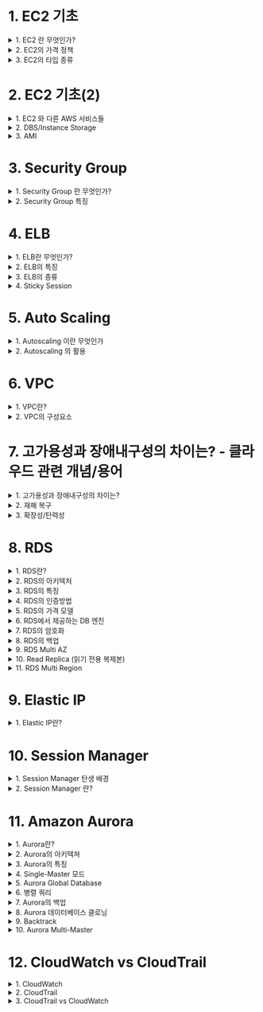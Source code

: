 
# 1. EC2 기초 

<details> <summary> 1. EC2 란 무엇인가? </summary>

## 1. EC2 란 무엇인가?

### 용어
- Elastic Compute Cloud 

### 정의
- Amazon Elastic Compush Cloud(EC2)는 안전하고 크기 조정이 가능한 컴퓨팅 파워를 클라우드에서 제공하는 웹 서비스이다.
- 개발자가 더 쉽게 웹 규모의 클라우드 컴퓨팅 작업을 할 수 있도록 설계되었다.
- Amazon EC2의 간단한 웹 서비스 인터페이스를 통해 간단하고 필요한 용량을 얻고 구성할 수 있다.
- 컴퓨팅 리소스에 대한 포괄적인 제어권을 제공하며, Amazon의 검증된 컴퓨팅 인프라에서 실행할 수 있다. 

### 특징
- 새로운 서버 인스턴스를 획득하고 부팅하는 데 필요한 시간을 단 몇 분으로 단축하므로 컴퓨팅 요구 사항의 변화에 따라 신속하게 용량을 확장하거나 축소할 수 있다.
- 실제 사용한 만큼만 요금을 지불하면 되므로, 컴퓨팅 비용이 절약된다.
- 개발자가 장애에 대한 복원력이 뛰어나고 일반적인 오류 상황에 영향을 받지 않는 애플리케이션을 구축할 수 있도록 도구를 제공한다.


</details>

<details> <summary> 2. EC2의 가격 정책 </summary>

## 2. EC2의 가격 정책

### On-Demand
- 실행하는 인스턴스에 따라 시간 또는 초당 컴퓨팅 파워로 측정된 가격을 지불
  - 약정은 필요 없음
  - 장기적인 수요 예측이 힘들거나 유연하게 EC2를 사용하고 싶을 때
  - 한번 써보고 싶을 때 

### Spot Instance
- 경매 형식으로 시장에 남는 인스턴스를 저렴하게 구매해서 쓰는  방식 
  - 최대 90%정도 저렴
  - 단 언제 도로 내주어야 할지 모름
  - 시작 종료가 자유롭거나 추가적인 컴퓨팅 파워가 필요한 경우 

### 예약 인스턴스(Reserved Instance-RI)
- 미리 일정 기간(1년~3년) 약정해서 쓰는 방식
  - 최대 75%까지 저렴 (On-Demand에 비해서)
  - 수요 예측이 확실할 때
  - 총 비용을 절감하기 위해 어느정도 기간의 약정이 가능한 사용자

### 전용 호스트(Dedicated)
- 실제 물리적인 서버를 임대하는 방식
  - 라이선스 이슈(Windows Server등)
  - 규정에 따라 필요한 경우 



</details>

<details> <summary> 3. EC2의 타입 종류 </summary>

## 3. EC2의 타입 종류

![image](https://user-images.githubusercontent.com/28394879/136486505-60bb1b4e-51f7-47c8-bbc6-681d39df87dd.png)


</details>

# 2. EC2 기초(2) 

<details> <summary> 1. EC2 와 다른 AWS 서비스들 </summary>

## 1. EC2 와 다른 AWS 서비스들

![image](https://user-images.githubusercontent.com/28394879/136922152-6d6d9a9b-6c72-476c-aecf-0f2f8e293f04.png)

</details>

<details> <summary> 2. DBS/Instance Storage </summary>

## 2. DBS/Instance Storage

### 용어 
- Elastic Block Store

### 정의 
- Amazon Elastic Block Store(EBS)는 AWS 클라우드의 Amazon EC2 인스턴스에 사용할 영구 블록 스토리지 볼륨을 제공한다.
- 각 Amazon EBS 볼륨은 가용 영역 내에 자동으로 뽁제되어 구성요소 장애로부터 보호해주고, 고가용성 및 내구성을 제공한다.
- Amazon EBS 볼륨은 워크로드 실행에 필요한 지연 시간이 잛고 일관된 성능을 제공한다.
- Amazon EBS를 사용하면 단 몇 분 내에 사용량을 많게 또는 적게 확장할 수 있으며, 프로비저닝한 부분에 대해서만 저렴한 비용을 지불한다.

![image](https://user-images.githubusercontent.com/28394879/136925202-f5785c89-9377-43ee-8fc2-45bbb47e424d.png)
- EBS Based: 반 영구적인 파일의 저장 가능
  - Snapshot 가능
  - 인스턴스 업그레이드 가능
  - STOP이 가능함
- Instance Store: 휘발성이나 빠른 방식
  - 빠르지만 저장이 필요 없는 경우
  - Stop이 불가능함 



</details>

<details> <summary> 3. AMI </summary>

## 3. AMI

### 용어
- Amazon Machine Image

### 정의
- Amazon 머신 이미지(AMI)는 인스턴스를 시작하는데 필요한 정보를 제공한다.
- 인스턴스를 시작할 때 AMI를 지정해야 한다.
- 동일한 구성의 인스턴스가 여러 개 필요할 때는 한 AMI에서 여러 인스턴스를 시작할 수 있다.
- 서로 다른 구성의 인스턴스가 필요할 때는 다양한 AMI를 사용하여 인스턴스를 시작하면 된다. 

### 특징

![image](https://user-images.githubusercontent.com/28394879/136926299-e8917a9f-404e-4a96-b485-c6722d608950.png)
- AMI는 다음을 포함한다
  - 1개 이상의 EBS 스냅샷 또는, 인스턴스 저장 지원 AMI의 경우, 인스턴스의 루트 볼륨에 대한 템플릿(예: 운영체제, 애플리케이션 서버, 애플리케이션)
  - AMI를 사용하여 인스턴스를 시작할 수 있는 AWS 계정을 제어하는 시작 권한
  - 시작될 때 인스턴스에 연결할 볼륨을 지정하는 블록 디바이스 매핑 




</details>



# 3. Security Group

<details> <summary> 1. Security Group 란 무엇인가? </summary>

## 1. Security Group 란 무엇인가?

![image](https://user-images.githubusercontent.com/28394879/136934211-085a6871-2ff6-423d-b208-88e55945c45f.png)

- 보안그룹은 인스턴스에 대한 인바운드 및 아웃바운드 트래픽을 제어하는 가상 방화벽 역할을 한다.
- VPC에서 인스턴스를 시작 할 때 최대 5개의 보안 그룹에 인스턴스를 할당할 수 있다.
- 보안 그룹은 **서브넷 수준이 아니라 인스턴스 수준에서 작동**하므로 VPC에 있는 서브넷의 각 인스턴스를 서로 다른 보안 그룹 세트에 할당할 수 있다.
- 시작 할 때 특정 그룹을 지정하지 않으면 인스턴스가 자동으로 VPC의 기본 보안 그룹에 할당된다.

</details>

<details> <summary> 2. Security Group 특징 </summary>

## 2. Security Group 특징

- 보안 장치
  - Network Access List(NACL)와 함께 방화벽의 역할을 하는 서비스
- Port 허용
  - 트래픽이 지나갈 수 있는 Port와 Source를 설정 가능
  - Deny는 불가능 -> NACL 로 가능 
- 인스턴스 단위
  - 하나의 인스턴스에 하나 이상의 SG설정 가능
  - NACL의 경우 서브넷 단위
  - 설정된 Instance는 설정한 모든 SG의 룰을 적용 받음


![image](https://user-images.githubusercontent.com/28394879/136935520-e5b45cb7-28e1-48e6-863f-02572c399284.png)

- 설정된 모든 룰을 사용해서 필터링
  - NACL의 경우 적용된 룰의 순서대로 필터링 
- Stateful  
  - Inbound로 들어온 트래픽이 별 다른 Outbound 설정 없이 나갈 수 있음
  - NACL은 Stateless

![image](https://user-images.githubusercontent.com/28394879/136936301-7550285b-8c2a-4428-9414-d4072812e38b.png)

![image](https://user-images.githubusercontent.com/28394879/136936510-05742607-16dc-4031-b1b4-972aa13cad5e.png)

</details>

# 4. ELB

<details> <summary> 1. ELB란 무엇인가? </summary>

## 1. ELB란 무엇인가?
![image](https://user-images.githubusercontent.com/28394879/137287365-896396b6-3eca-4894-afd1-6c1750340e39.png)

### 용어 
- Elastic Load Balancer

### 정의
- Elastic Load Balancing은 들어오는 애플리케이션 트래픽을 Amazon EC2 인스턴스, 컨테이너, IP 주소, Lambda 함수와 같은 여러 대상에 자동으로 분산시킨다.
- Elastic Load Balancing은 단일 가용 영역 또는 여러 가용 영역에서 다양한 애플리케이션 부하를 처리할 수 있다.
- Elastic Load Balancing이 제공하는 세 가지 로드 밸런서는 모두 애플리케이션의 내결함성에 필요한 **고가용성, 자동 확장/축소, 강력한 보안**을 갖추고 있다.

### Vertical Scale
![image](https://user-images.githubusercontent.com/28394879/137288267-d5a5a8b8-4907-44d1-9bcd-12a13be07bf1.png)

![image](https://user-images.githubusercontent.com/28394879/137288362-b1ce0bd9-4d9a-44b2-a8ee-ed6b544915a2.png)

### Horizontal Scale
![image](https://user-images.githubusercontent.com/28394879/137288510-7d1db362-be70-4dce-b59e-9c5bfe216d33.png)

![image](https://user-images.githubusercontent.com/28394879/137288634-1ed44f9c-a25e-41b1-a928-b698d694d0c2.png)


</details>

<details> <summary> 2. ELB의 특징 </summary>

## 2. ELB의 특징

- IP가 지속적으로 바뀜
  - 지속적으로 IP 주소가 바뀜
  - 따라서 도메인 기반으로 사용해야 함
- Health Check
  - 직접 트래픽을 발생시켜 Instance가 살아있는지를 체크함
  - InService, OutofService 두가지 상태로 나누어짐 
- 3가지 종류가 존재함
  - Application Load Balancer
  - Network Load Balancer
  - Classic Load Balancer



</details>

<details> <summary> 3. ELB의 종류 </summary>

## 3. ELB의 종류

### Application Load Balancer
- Application Level
- "똑똑한 놈"

### Network Load Balancer
- "빠른놈"
- Elastic IP 할당 가능 

### Classic Load Balancer
- "옛날놈"
- 요즘은 잘 안씀 


</details>

<details> <summary> 4. Sticky Session </summary>

## 4. Sticky Session

![image](https://user-images.githubusercontent.com/28394879/137290519-58ba8dec-02b3-400a-8973-20412d1fcc0b.png)
- 2개이상의 Instance가 있다고 했을때 A Instance의 웹서버에 로그인을하면 Session이 하나 발급될 것이다.
- 그런데, 한번더 요청을 했을때 B Instance의 웹서버에 요청하느라 Session이 없어 재로그인을 하라고 요청을 할 것이다.
- 이 것을 방지하기 위해 나온 것이 Sticky Session이다.
- Sticky Session은 사용자마다 어떤 인스턴스에 접근했는지를 저장해두고 다음번의 요청시에 해당하는 인스턴스로 접속할 수 있도록 해주는 것이다.





</details>



# 5. Auto Scaling

<details> <summary> 1. Autoscaling 이란 무엇인가 </summary>

## 1. Autoscaling 이란 무엇인가

- AWS Auto Scaling은 애플리케이션을 모니터링하고 용량을 자동으로 조정하여, **최대한 저렴한 비용으로 안정적**이고 예측 가능한 성능을 유지한다.
- AWS Auto Scaling을 사용하면 몇 분 만에 손쉽게 여러 서비스 전체에서 여러 리소스에 대해 애플리케이션 규모 조정을 설정 할 수 있다.

![image](https://user-images.githubusercontent.com/28394879/137873154-df8c7c15-d8a4-4c0c-9d71-2387331edfd4.png)


</details>

<details> <summary> 2. Autoscaling 의 활용 </summary>

## 2. Autoscaling 의 활용

- 최소한의 인스턴스 사용
- 원하는 만큼의 인스턴스 개수를 목표로 유지
- 최대 인스턴스 개수 이하로 인스턴스를 유지
- Availability Zone 에 골고루 분산될 수 있도록 인스턴스를 분배
- 항상 서비스가 유지될 수 있는 인스턴스를 확보 

### EC2 Auto Scaling의 구성
- Launch Configuration: 무엇을 어떻게 실행시킬 것인가?
  - EC2의 타입, 사이즈
  - AMI
  - Security Group, Key, IAM
  - User Data
- Monitoring: 언제 실행시킬 것인가? + 상태 확인
  - 예: CPU 점유율이 일정 %을 넘어섰을 때 추가로 실행 or 2개 이상이 필요한 스택에서 EC2 하나가 죽었을 때
  - Cloud Watch (And/Or) ELB 와 연계
- Desired Capacity: **얼만큼** 실행 시킬 것인가?
  - 예: 최소 1개 ~ 최대 3개
- Lifecycle Hook: 인스턴스 시작/종료 시 Callback
  - 다른 서비스와 연계하여 전/후 처리 가능 -> CloudWatch Event/SNS/SQS
  - Terminating: wait/Terminating: Proceed 상태로 전환
  - 기본 3600초 동안 기다림 ( 기다리는 동안 이미지 백업이나 로그 백업 등의 작업을 할 수 있게끔 )

### EC2 Auto Scaling의 순서도
![image](https://user-images.githubusercontent.com/28394879/137876824-8fb023db-f32b-4959-93c4-a1c930bf792f.png)


</details>


# 6. VPC

<details> <summary> 1. VPC란? </summary>

## 1. VPC란?

- Amazon Virtual Private Cloud(VPC)를 사용하면 AWS 클라우드에서 **논리적으로 격리된 공간**을 프로비저닝 하여 고객이 정의하는 **가상 네트워크**에서 AWS 리소스를 시작할 수 있다.   
- **IP 주소 범위 선택, 서브넷 생성, 라우팅 테이블 및 네트워크 게이트 구성** 등 가상 네트워킹 환성을 완벽하게 제어할 수 있다. 
- VPC에서 IPv4와 IPv6를 모두 사용하여 리소스와 애플리케이션에 안전하고 쉽게 액세스 할 수 있다.

- Default VPC
  - 계정 생성 시 자동으로 셋업 되어 있음(모든 리전에)
  - 모든 서브넷의 인터넷 접근이 가능함
  - EC2가 퍼블릭 IP와 Private IP 모두 가지고 있음
  - 삭제시 복구 불가
- Custom VPC
  - 새로 만들어야 함
  - Default VPC의 특징을 가지고 있지 않음 

- VPC를 사용하여 할 수 있는 일들
  - EC2 실행 가능
  - 서브넷을 구성 가능
  - 보안 설정(Ip block, 인터넷에 노출되지 않은 EC2 구성 등) 가능
- VPC Peering: VPC간에 연결
  - Transitive Peering 불가능: 한 다리 건너 연결 되어 있다고 해서 Peering이 된 것이 아님
- VPC Flow Log
  - VPC의 로그를 CloudWatch에 저장 가능
- IP 대역 지정 가능
- Region에 하나: 다른 Region으로 확장 불가능 

</details>

<details> <summary> 2. VPC의 구성요소 </summary>

## 2. VPC의 구성요소

![image](https://user-images.githubusercontent.com/28394879/141058705-4ac55134-69e5-441a-b1ba-3b4f71c90e28.png)

1. **A**vailability **Z**one
2. Subnet
3. **I**nternet **G**ate **W**ay
4. **N**etwork **A**ccess **C**ontrol **L**ist/Secuirty Group
5. Route Table
6. **N**etwork **A**ddress **T**ranslation Instance/NAT Gateway
7. Bastion Host
8. VPC Endpoint


### Availability Zone
- 물리적으로 분리되어 있는 인프라가 모여 있는 데이터 센터
- 고가용성을 위해서 항상 일정 거리 이상 떨어져 있음
- 하나의 리전은 2개 이상의 AZ로 이루어져 있음 
  - 계정 1의 AZ-A는 계정 2의 AZ-A와 다른곳에 있음 

![image](https://user-images.githubusercontent.com/28394879/141059214-0bf68399-1fb8-4a6e-9b75-83d29d2cb893.png)

### Subnet
- VPC의 하위 단위
- 하나의 AZ에만 생성 가능: 다른 AZ로 확장 불가 
  - 하나의 AZ에는 여러 Subnet 생성 가능 
- Private Subnet: 인터넷에 접근 불가능한 Subnet
- Public Subnet: 인터넷에 접근 가능한 Subnet
- CIDR block range 설정 가능 

### Internet Gateway(IGW)
- 인터넷으로 나가는 경로 
- 고가용성이 확보되어 있음 
- IGW로 연결되어 있지 않은 서브넷=Private Subnet
- Route Table에서 연결해줘야 함


### NACL/Security Group
- 검문소
- NACL => Stateless, SG => Stateful
- 기본적으로 VPC 생성시 만들어줌
- Deny는 NACL에서만 가능

### Route Table
![image](https://user-images.githubusercontent.com/28394879/141064479-4e31b75a-e564-40a1-8574-306f150a2def.png)

- 트래픽이 어디로 가야 할지 알려주는 이정표
- 기본적으로 VPC 생성시 만들어줌 


### NAT Instance/NAT Gateway

![image](https://user-images.githubusercontent.com/28394879/141087041-97f1c809-eb26-4950-88ea-5b900c7637e6.png)

- Private Instance가 외부의 인터넷과 통신하기 위한 통로 
- NAT Instance는 단일 Instance / NAT Gateway는 AWS에서 제공하는 서비스
- NAT Instance를 사용할 때 Source/Destination Check을 해제해야 함 
- NAT Instance는 Public Subnet에 있어야 함


### Bastion Host

![image](https://user-images.githubusercontent.com/28394879/141087702-b6cdb535-04ea-4c4a-8624-3cf642539183.png)


- Private Instance 에 접근하기 위한 Instance 
- Public Subnet에 위치해야 함


### VPC Endpoint
- VPC 엔드포인트를 통해 인터넷 게이트웨이, NAT 디바이스, VPN 연결 또는 AWS Direct Connect 연결을 필요로 하지 않고 AWS PrivateLink 구동 지원 AWS 서비스 및 VPC 엔드포인트 서비스에 **비공개**로 연결할 수 있다.
- VPC의 인스턴스는 서비스의 리소스와 통신하는데 **퍼블릭 IP 주소를 필요로 하지 않다**
- VPC와 기타 서비스 간의 트래픽은 **Amazon 네트워크를 벗어나지 않는다.**

#### VPC Endpoint 종류

![image](https://user-images.githubusercontent.com/28394879/141247694-0059b7ae-aa55-4f35-96e1-03e15351161e.png)
- Interface Endpoint: ENI(Elastic Network Interface) 기반 
  - Private ip 를 만들어 서비스로 연결시켜줌
  - 많은 서비스들을 지원 (SQS, SNS, Kinesis, Sagemaker 등)

![image](https://user-images.githubusercontent.com/28394879/141247612-e2e9ef57-147f-4889-81c2-c4b2d6ab6293.png)
- Gateway Endpoint: 라우팅 테이블에서 경로의 대상으로 지정하여 사용
  - S3, DynamoDB 지원

</details>



# 7. 고가용성과 장애내구성의 차이는? - 클라우드 관련 개념/용어

<details> <summary> 1. 고가용성과 장애내구성의 차이는? </summary>

## 1. 고가용성과 장애내구성의 차이는?

- 고가용성(High Availability, HA): 장애 상황을 해결하고 서비스를 지속할 수 있는 능력
  - 장애 상황을 위한 준비가 필요
- 장애 내구성 or 내결함성(Fault Tolerance): 장애 상황에도 서비스를 지속할 수 있는 능력
  - 장애 상황에 영향을 받지 않는 아키텍처가 필요 

![image](https://user-images.githubusercontent.com/28394879/141256455-d986a851-5aba-4ec0-871f-f9ea4cb91206.png)


</details>

<details> <summary> 2. 재해 복구 </summary>

## 2. 재해 복구

- 재해 복구(disaster recovery)
  - 말 그대로 장애 상황을 복구하는 것


</details>

<details> <summary> 3. 확장성/탄력성 </summary>

## 3. 확장성/탄력성

![image](https://user-images.githubusercontent.com/28394879/141257750-4bbd0946-33c1-4e09-b308-ecc6bc9529a5.png)
- 확장성(Scalable): 쉽고 빠르게 규모를 늘릴 수 있는 능력
  - 주로 수요에 따라 컴퓨팅 파워 혹은 용량 확장 


![image](https://user-images.githubusercontent.com/28394879/141257658-d3bb6d6f-9423-4135-a2e6-27b39610924a.png)
- 탄력성(Elastic): 수요에 따라 컴퓨팅 파워/용량을 확장하거나 축소할 수 있는 능력
  - 불필요한 자원을 사용하지 않고 비용 최적화에 필수적인 능력 

</details>



# 8. RDS

<details> <summary> 1. RDS란? </summary>

## 1. RDS란?

- Amazon Relational Database Service(RDS)를 사용하면 클라우드에서 관계형 데이터베이스를 간편하게 설정, 운영 및 확장할 수 있다.
- 하드웨어 프로비저닝, 데이터베이스 설정, 패치 및 백업과 같은 시간 소모적인 관리 작업을 자동화하면서 비용 효율적이고 크기 조정 가능한 용량을 제공한다.
- 사용자가 애플리케이션에 집중하여 애플리케이션에 필요한 빠른 성능, 고가용성, 보안 및 호환성을 제공할 수 있도록 지원한다.

</details>

<details> <summary> 2. RDS의 아키텍처 </summary>

## 2. RDS의 아키텍처 

![image](https://user-images.githubusercontent.com/28394879/141259851-a09fe71d-97fd-4716-92de-9154f23cf694.png)

</details>

<details> <summary> 3. RDS의 특징 </summary>

## 3. RDS의 특징

- 관계형 데이터베이스를 제공하는 서비스
  - Relational Database Service: **관계형** 데이터베이스
  - <--> NoSql(DynamoDB, DocumentDB, ElasticCache)
- 가상 머신 위에서 동작
  - 단 직접 시스템에 직접 로그인 불가능 -> OS 패치, 관리 등은 AWS의 역할
- RDS는 Serverless 서비스가 아님
  - 단 Aurora Serverless는 말그대로 Serverless 서비스
- CloudWatch 와 연동
  - DB 인스턴스의 모니터링(EC2와 동일)
  - DB에서 발생하는 여러 로그 (Error Log, General Log 등)을 CloudWatch와 연동하여 확인 가능
- 내부에서는 EC2를 활용
  - VPC안에서 동작
    - 기본적으로 public IP를 부여하지 않아 외부에서 접근 불가능
    - 설정에 따라 public 으로 오픈 가능(DNS로 접근)
  - 서브넷과 보안그룹 지정 필요
  - EC2 타입의 지정 필요
  - 스토리지는 EBS를 활용
    - EBS 타입의 선택 필요
    - 생성시 EBS의 용량을 지정해서 생성
- Parameter Group: Root유저만 설정 가능한 DB의 설정값들을 모아 그룹화한 개념
  - DB 클러스터에 파라메터 그룹을 적용시켜 설정값을 적용
- 업데이트
  - 마이너 버전 엔진 업데이트는 자동으로 업데이트 설정 가능
  - 기타 업데이트의 경우 점검 시간(Maintenance Window)를 설정하여 특정 시간에 업데이트가 이루어질수 있도록 설정 가능 
 
</details>

<details> <summary> 4. RDS의 인증방법 </summary>

## 4. RDS의 인증방법 

- 전통적인 유저/패스워드 방식
  - AWS Secret Manager와 연동하여 자동 로테이션 가능
- IAM DB 인증
  - 데이터베이스를 IAM 유저 크레덴셜/Role을 통해 관리 가능
- Kerberos 인증

</details>

<details> <summary> 5. RDS의 가격 모델 </summary>

## 5. RDS의 가격 모델

- 컴퓨팅 파워 + 스토리지 용량 + 백업 용량 + 네트워크 비용
- Reserved Instance 구매 가능
  - EC2와 마찬가지로 일정 기간을 계약하여 저렴한 가격에 서비스를 이용

</details>

<details> <summary> 6. RDS에서 제공하는 DB 엔진  </summary>

## 6. RDS에서 제공하는 DB 엔진

- MS SQL Server 
- Oracle
  - Oracle OLAP
- MySQL Server
- PostgreSQL
- MariaDB
- Amazon Aurora

- MS SQL Server, Oracle, Oracle OLAP는 오픈소스가 아니기 떄문에 라이선스 비용 추가(자신의 러이선스 사용 가능)

</details>

<details> <summary> 7. RDS의 암호화  </summary>

## 7. RDS의 암호화

- 암호화 지원
  - SQL 서버 혹은 Oracle에서는 TDE(Transparent Data Encryption) 지원
  - 모든 엔진에서 EBS 볼륨 암호화 지원
    - Default Master Key 혹은 생성한 Master Key 선택 가능
  - 자동 백업, 스냅샷, Read Replica 등에 적용됨 

</details>

<details> <summary> 8. RDS의 백업  </summary>

## 8. RDS의 백업

- 자동 백업
  - 매일마다 스냅샷을 만들고 트렌젝션 로그를 저장
  - 데이터는 S3에 저장되며 데이터베이스의 크기 만큼의 공간 점유
  - 저장된 데이터를 바탕으로 일정 기간 내의 특정 시간으로 롤백 가능
    - 다른 DB 클러스터를 새로 생성
  - 1~35일 까지 보관 지원
  - Backup을 시행할 때는 약간의 딜레이 발생 가능성
  - 기본적으로 사용 상태로 설정되어 있음
- 수동 백업(DB 스냅샷)
  - 유저, 혹은 다른 프로세스로 부터 요청에 따라 만들어지는 스냅샷
  - 데이터베이스가 삭제된 이후에도 계속 보관
  - 스냅샷의 복구는 항상 새로운 DB Instance를 생성하여 수행

</details>

<details> <summary> 9. RDS Multi AZ  </summary>

## 9. RDS Multi AZ
- 두 개 이상의 AZ에 걸쳐 데이터베이스를 구축하고 원본과 다른 DB (Standby)를 자동으로 동기화(Sync)
  - SQL Server, Oracle, MySQL, PosgreSQL, MariaDB에서 지원
  - Aurora의 경우 다중 AZ를 설계 단계에서 지원
- 원본 DB의 장애 발생 시 자동으로 다른 DB가 원본으로 승격됨(DNS가 Standby DB로)
- StandBy DB는 접근 불가능
- 퍼포먼스의 상승 효과가 아닌 안정성을 위한 서비스

![image](https://user-images.githubusercontent.com/28394879/141416100-f7134381-f45f-4a7e-bff1-5086adf3d94a.png)

![image](https://user-images.githubusercontent.com/28394879/141416236-cf001439-dbfc-4645-8585-fd05c4d9ce81.png)

</details>


<details> <summary> 10. Read Replica (읽기 전용 복제본)  </summary>

## 10. Read Replica (읽기 전용 복제본)
- 원래 데이터베이스의 읽기 전용 복제본을 생성(Async)
  - 쓰기는 원본 데이터베이스, 읽기는 복제본에서 처리하여 워크로드 분산
  - Mysql, PostgreSQL, MariaDB, Oracle, Aurora에서 지원
- 안정성이 아닌 퍼포먼스를 위한 서비스
- 총 5개 까지 생성 가능
- 각각의 복제본은 고유 DNS가 할당됨 => 접근 가능
  - 원본 DB의 장애 발생 시 수동으로 DNS 변경이 필요함
- 복제본 자체에 Multi-AZ 설정 가능(MySQL, MariaDB, PostgreSQL, and Oracle)
- Multi-AZ DB에 Read Replica 설정 가능
- 자동 백업이 활성화 되어 있어야 읽기 전용 복제본 생성 가능
- 각 DB의 엔진 버전이 다를 수 있음

![image](https://user-images.githubusercontent.com/28394879/141417131-c92bc7c6-8f64-4644-b2c0-7eb8e2bd2fb6.png)

![image](https://user-images.githubusercontent.com/28394879/141417813-182df6ec-a81b-4055-8014-e63a4e3e7a9a.png)

**위 사진에서 복제를 끊고 아래 사진처럼 구성할 수 있다**  

![image](https://user-images.githubusercontent.com/28394879/141417884-68265c7c-25f5-497d-87de-1cae5cf13eb8.png)

</details>

<details> <summary> 11. RDS Multi Region  </summary>

## 11. RDS Multi Region

- 다른 리전에 지속적으로 동기화 시키는 DB클러스터를 생성
  - Async 복제
- 주로 로컬 퍼포먼스 혹은 DR(Disaster Recovery)시나리오로 활용
- 각 리전별로 자동 백업 가능
- 리전별로 Multi-AZ 가능

![image](https://user-images.githubusercontent.com/28394879/141418965-f6e98382-43bf-4a2e-ba53-b7e2036d607c.png)

</details>

# 9. Elastic IP

<details> <summary> 1. Elastic IP란? </summary>

## 1. Elastic IP란?

### ENI
- Elastic Network Interface
  - MAC address
  - 원본/대상 확인
  - 한 개 이상의 보안 그룹
  - 한 개의 메인 프라이빗 IPv4
  - 한 개 이상의 보조 프라이빗 IPv4
  - 한 개 이상의 IPv6 주소
  - 하나의 퍼블릭 IPv4 주소 

EC2에는 여러대의 ENI를 붙일 수 있다. (EC2의 타입에 따라 붙일 수 있는 개수가 다르다)  
ENI에 부여된 public IP는 계속해서 바뀐다.  
Elastic IP Address는 고정된 public IP로 ENI에 붙일 수 있는 서비스이다. 

![image](https://user-images.githubusercontent.com/28394879/141428277-ea3223bc-86c7-48a0-90c7-b7c498d5dd75.png)


### Elastic IP
- 사용은 무료
- 사용하지 않거나 ENI에 붙어있지 않을때만 사용료 지불 
- EC2뿐만아니라, Netwrok Load Balancer 혹은 NAT Gateway에도 고정IP를 부여하는데 사용할 수 있다. 
![image](https://user-images.githubusercontent.com/28394879/141428421-e322e5da-2641-4d79-a130-1a5a480bb122.png)


</details>

# 10. Session Manager

<details> <summary> 1. Session Manager 탄생 배경 </summary>

## 1. Session Manager 탄생 배경

![image](https://user-images.githubusercontent.com/28394879/141436264-dceb30d4-7304-420c-859d-45064cef4fee.png)
- EC2의 개수가 늘어감에 따라 각각 다른 pem파일들을 관리하기 힘들어 진다.
- Bastion Host로 관리할지라도 매번 접속할 때 Bastion Host를 거쳐야 한다는 번거로움이 있다.

이것을 해결하기 위해서 나온 것이 Session Manager이다. 

</details>

<details> <summary> 2. Session Manager 란? </summary>

## 2. Session Manager 란?

### Systems Manager Session Manager
- 완전 관리형 AWS 서비스로 EC2 및 온프레미스 인스턴스, 가상머신을 브라우저 기반의 쉘 혹은 AWS CLI로 관리할 수 있는 서비스


### System Manager 
![image](https://user-images.githubusercontent.com/28394879/141436794-93d1c12c-4a05-4a48-a739-d023204e2ecd.png)

원래는 위의 사진과 같이 굉장히 복잡하게 관리 했던 것들을 아래 사진으로 관리할 수 있는 것이 AWS Systems Manager이다.  

![image](https://user-images.githubusercontent.com/28394879/141436884-929f4ceb-2697-4958-ba84-9d273fe14fea.png)

### Session Manager의 장점
- 인스턴스에 대해 원클릭 액세스를 제공하는 관리형 서비스 
- 인스턴스에 SSH연결 없이, 포트를 열 필요 없이, 배스천 호스트를 유지할 필요 없이 인스턴스에 로그인 가능 
- IAM 유저 단위로 제어 가능(Key파일로 제어할 필요 없음) 
  - 예) 수백개의 인스턴스에 대해 일일이 로그인을 위한 키 파일을 관리해야 할 때 
  - 개발자 별로 지정된 팀의 인스턴스만 로그인 할 수 있도록 하고 싶을 때
- 웹브라우저 기반으로 OS와 무관하게 사용 가능
- 로깅 과 감사
  - 언제 어디서 누가 접속했는지 확인 가능(CloudTrail)
  - 접속 기록과 사용한 모든 커맨드 및 출력 내역을 S3 혹은 CloudWatch로 전송 가능
  - AWS의 서비스와 연동되어 있어 다양한 시나리오 구현 가능
    - 예: EventBridge 등과 연동하여 실시간으로 접근에 대한 알림을 받기 

</details>

# 11. Amazon Aurora

<details> <summary> 1. Aurora란? </summary>

## 1. Aurora란?

- 고성능 상용 데이터베이스의 성능과 가용성에 오픈 소스 데이터베이스의 간편성과 비용 효율성을 결합하였으며 클라우드를 위해 구축된 MySQL 및 PostgreSQL 호환 관계형 데이터베이스이다.
- 표준 MySQL 데이터베이스보다 최대 5배 빠르고 표준 PostgreSQL 데이터베이스보다 3배 빠르다.
- 1/10의 비용으로 상용 데이터베이스의 보안, 가용성 및 안정성을 제공한다.
- 하드웨어 프로비저닝, 데이터베이스 설정, 패치 및 백업과 같은 시간 소모적인 관리 작업을 자동화하는 Amazon Relational Database Service(RDS)에서 Amazon Aurora의 모든 것은 관리한다.
 

</details>

<details> <summary> 2. Aurora의 아키텍쳐 </summary>

## 2. Aurora의 아키텍쳐

### Aurora의 아키텍쳐 (Single-Master)  
![image](https://user-images.githubusercontent.com/28394879/141725880-66b8285c-0f21-45e1-a751-20ab4f5d92b7.png)


### Aurora의 아키텍쳐 (Multi-Master)  
![image](https://user-images.githubusercontent.com/28394879/141935073-90caf347-f14e-4603-a77b-e02e83b1d49d.png)

</details>

<details> <summary> 3. Aurora의 특징 </summary>

## 3. Aurora의 특징

- MySQL / PostgreSQL 지원
- 두 가지 모드
  - 다수의 노드로 읽기 쓰기가 가능한 Multi-Master
  - 한 개의 쓰기 전용 노드와 다수의 읽기 전용 노드(Aurora Replicas) 구성의 Single-Master
- 용량의 자동 증감: 10G 부터 시작하여 10GB 단위로 용량 증가(최대 128TB)
- 연산 능력: 96vCPU와 768GB 까지 증가 가능 (db.r5.24xlarge)
- 데이터의 분산 저장: 각 AZ마다 2개의 데이터 복제본 저장 x 최소 3개이상의 AZ = 최소 6개의 복제본
  - 3개 이상을 잃어버리기 전엔 쓰기 능력이 유지
  - 4개 이상을 잃어버리기 전에는 읽기 능력 유지
  - 손실된 복제본은 자가 치유: 지속적으로 손실된 부분을 검사 후 복구
  - Quorum 모델 사용 

</details>


<details> <summary> 4. Single-Master 모드 </summary>

## 4. Single-Master 모드

- 한대의 Writer 인스턴스와 다수의 읽기 전용 인스턴스 (Aurora Replicas) 로 구성
- 총 15개의 Replica 생성 가능
- Async 복제
- 하나의 리전안에 생성 가능
- Writer가 죽을 경우 자동으로 Replica중 하나가 Writer로 Failover
  - 데이터 손실 없이 Failover시 메인으로 승격 가능
- 고가용성(High Availability)를 확보

</details>

<details> <summary> 5. Aurora Global Database </summary>

## 5. Aurora Global Database

- 전 세계의 모든 리전에서 1초내의 지연시간으로 떼이터 액세스 가능
- 재해복구용도로 활용 가능
  - 유사시 보조 리전중 하나를 승격으로 메인으로 활용
  - 1초의 RPO(복구 목표 지점)
  - 1분 미만의 RTO(복구 목표 시간)
- 보조 리전에는 총 16개의 Read 전용 노드 생성 가능 (원래는 15개)

![image](https://user-images.githubusercontent.com/28394879/141939570-65e285fb-8ffc-447c-afc3-9a29d3c00a20.png) 

</details>

<details> <summary> 6. 병렬 쿼리 </summary>

## 6. 병렬 쿼리

- 다수의 읽기 노드를 통해 쿼리를 병렬로 처리하는 모드
  - 빠름
  - 부하 분산(CPU, memory)
- MySQL 5.6/5.7에서만 지원
- 몇몇 남은 인스턴스(db.t2, db.t3등)에서는 지원하지 않음


</details>

<details> <summary> 7. Aurora의 백업 </summary>

## 7. Aurora의 백업

- 읽기 복제본(Read Replica)지원 (Aurora Replica와 다른개념)
  - MySQL DB의 Binary log 복제(Binlog)
  - 단 다른 리전에만 생성 가능
- RDS와 마찬가지로 자동/수동 백업 가능
  - 자동 백업의 경우 1~35일 동안 보관 (S3에 보관)
  - 수동 백업(스냅샷) 가능
  - 백업 데이터를 복원할 경우 다른 데이터베이스를 생성


</details>

<details> <summary> 8. Aurora 데이터베이스 클로닝 </summary>

## 8. Aurora 데이터베이스 클로닝

- 기존의 데이터베이스에서 새로운 데이터베이스를 복제
  - 스냅샷을 통해 새로운 데이터베이스를 생성하는 것 보다 빠르고 저렴함
- Copy-On-Write 프로토콜 사용
  - 기존 클러스터를 삭제해도 제대로 동작


</details>

<details> <summary> 9. Backtrack </summary>

## 9. Backtrack

- 기존의 DB를 특정 시점으로 되돌리는 것(새로운 DB가 아닌 기존 DB)
  - DB관리의 실수를 쉽게 만회 가능 (예: Where 없는 Delete)
  - 새로운 DB를 생성하는 것 보다 훨씬 빠름
  - 앞 뒤로 시점을 이동할 수 있기 때문에 원하는 지점을 빠르게 찾을 수 있음
- Backtrack Window
  - Target Backtrack Window
    - 어느 시점 만큼 DB를 되돌리기 위한 데이터를 저장할 것인지
      - 지정 시점 이전으로는 Backtrack 불가능
  - Actual Backtrack Window
    - 실제로 시간을 얼만큼 되돌릴지
    - Target Backtrack Window보다 작아야 함 
- Backtrack 활성화시 시간당 DB의 변화를 저장
  - 저장 된 용량만큼 비용 지불
  - DB 변화가 많을수록 많은 로그 = 많은 비용
  - DB로그가 너무 많아 Actual Backtrack Window가 Target Backtrack Window(설정값) 보다 작을 경우, 알림을 준다.
- MySQL만 가능
- Aurora생성시 Backtrack을 설정 한 DB만 Backtrack 가능
  - 스냅샷을 복구하거나 Clone을 통해 기능 활성화 가능
- Multi-Master 상태에서는 Backtrack 불가능

</details>


<details> <summary> 10. Aurora Multi-Master </summary>

## 10. Aurora Multi-Master

- 최대 4개의 노드가 읽기 / 쓰기를 담당
  - 각 노드는 독립적: 정지/재부팅/삭제 등에 서로 영향 받지 않음
- 지속적인 가용성(Continuous Availability) 제공
- 주로 Multitenant 혹은 Sharding이 적용된 어플리케이션에 좋은 성능


</details>


# 12. CloudWatch vs CloudTrail 

<details> <summary> 1. CloudWatch </summary>

## 1. CloudWatch


### 용어
- Devops 엔지니어, 개발자, SRE(사이트 안정성 엔지니어) 및 IT 관리자를 위해 구축된 모니터링 및 관찰 기능 서비스이다.
- 애플리케이션을 모니터링하고, 시스템 전반의 성능 변경 사항에 대응하며, 리소스 사용률을 최적화하고, 운영상태에 대한 통합된 보기를 확보하는데 필요한 데이터와 실행 가능한 통찰력을 제공한다.


### 특징 
- AWS에서 제공하는 AWS 서비스 전반에 대한 모니터링 서비스: **퍼포먼스 체크**
- 크게 3가지 기능을 제공
  - 로그
  - 경보
  - 이벤트 
- 기타 로그를 위한 대시보드 등의 기능 제공


### CloudWatch 로그
- AWS 내외의 로그를 모아 보관하고 사용자에게 전달 
- 주요 서비스들에 대한 모니터링 (로그, 메트릭 등) 제공
  - EC2. Autoscaling Groups, ELB, Route 53
  - CloudFront, EBS, Storage Gateway 등등
- 주오 서비스의 출력 결과 기록 (Lambda 등)
- 사용자가 직접 로그 그룹을 만들어 외부로부터 로그를 적제 가능 
  - 주로 온프레미스의 로그를 저장 및 사용
- 로그를 쿼리 형식으로 분석 가능한 Insight 활용 가능 

### CloudWatch 이벤트
- 일정 주기 혹은 AWS의 여러 이벤트를 감지해 다른 AWS 서비스를(SNS, Lambda 등) 호출하는 규칙 
  - EventBridge 규칙과 동일
- 일정 주기로 이벤트 생성 가능
  - 예: 매시 정각마다 하루에 쌓인 로그를 분석
- AWS의 여러 이벤트를 잡아 생성

![image](https://user-images.githubusercontent.com/28394879/141958237-d8fb0542-f5c1-4e32-85a8-20e24ff78097.png)


### CloudWatch 경보
- 로그를 기반으로 지표를 생성해서 특정 지표에 조건에 따라 경보 발생
  - 경보는 다른 서비스(SNS를 통해) 호출 가능
- 예시
  - CPU 사용량이 일정 수준 이상이라면~
  - 호출 Lambda에 에러가 발생한다면~


</details>

<details> <summary> 2. CloudTrail </summary>

## 2. CloudTrail

### CloudTrail 용어
- AWS 계정의 거버넌스, 규정 준수, 운영 감사, 위험 감사를 지원하는 서비스이다.
- CloudTrail을 사용하면 AWS 인프라에서 계정 활동과 관련된 작업을 기록하고 지속적으로 모니터링하며 보관할 수 있다.

### CloudTrail 특징
- AWS의 보안 및 감사를 위한 서비스: 감시(CCTV)
- 여러 서비스에 대해 API 이용 로그 등을 제공
  - API 호출의 시간 및 결과, 에러, 사용 인증 정보 등을 기록
  - S3 와 람다의 경우 따로 활성화가 필요
  - AWS CLI, 콘솔 이용, API 호출 등 모든 이벤트가 대상
    - 몇몇 Data API의 경우 수동으로 활성화 필요 (S3, Lambda, DynamoDB등)

</details>

<details> <summary> 3. CloudTrail vs CloudWatch </summary>

## 3. CloudTrail vs CloudWatch

- CloudTrail: AWS를 감사(audit) 하기 위한 서비스: **감시(CCTV)!**
  - AWS의 모든 서비스가 사용될 때 마다 사용 로그를 저장
  - AWS가 언제 어디서 누구에 의해 사용되었는가?
  - 단순하게 AWS 사용 로그만 저장
- CloudWatch: AWS를 모니터링 하기 위한 서비스: **퍼포먼스 체크!**
  - AWS의 서비스 뿐만 아니라 어플리케이션의 로그 및 동작 로그 취합
  - 어플리케이션이 어떻게 동작하였는가? 무슨 버그였는가? 메모리는 얼마나 소모되었는가?
  - 대시보드 및 알람 등 모니터링을 위한 서비스 제공

</details>